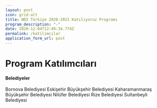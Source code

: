 ```yaml
---
layout: post
icon: grid-alt
title: NDI Türkiye 2020-2021 Katılıyoruz Programı
program_description: "-"
date: 2020-12-04T12:49:34.774Z
permalink: /katilimcilar
application_form_url: post
---
```

# **Program Katılımcıları**

#### Belediyeler

Bornova Belediyesi
Eskişehir Büyükşehir Belediyesi
Kaharamanmaraş Büyükşehir Belediyesi
Nilüfer Belediyesi
Rize Belediyesi
Sultanbeyli Belediyesi